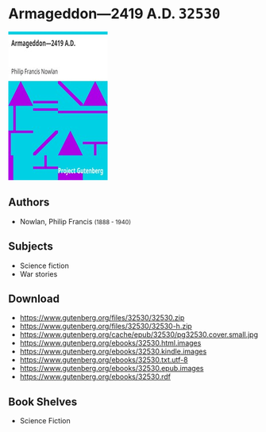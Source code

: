 # Armageddon—2419 A.D. <kbd>32530</kbd>

![](./cover.medium.jpg "")

## Authors


 - Nowlan, Philip Francis <small>(1888 - 1940)</small>

## Subjects


 - Science fiction
 - War stories

## Download


 - https://www.gutenberg.org/files/32530/32530.zip
 - https://www.gutenberg.org/files/32530/32530-h.zip
 - https://www.gutenberg.org/cache/epub/32530/pg32530.cover.small.jpg
 - https://www.gutenberg.org/ebooks/32530.html.images
 - https://www.gutenberg.org/ebooks/32530.kindle.images
 - https://www.gutenberg.org/ebooks/32530.txt.utf-8
 - https://www.gutenberg.org/ebooks/32530.epub.images
 - https://www.gutenberg.org/ebooks/32530.rdf

## Book Shelves


 - Science Fiction
